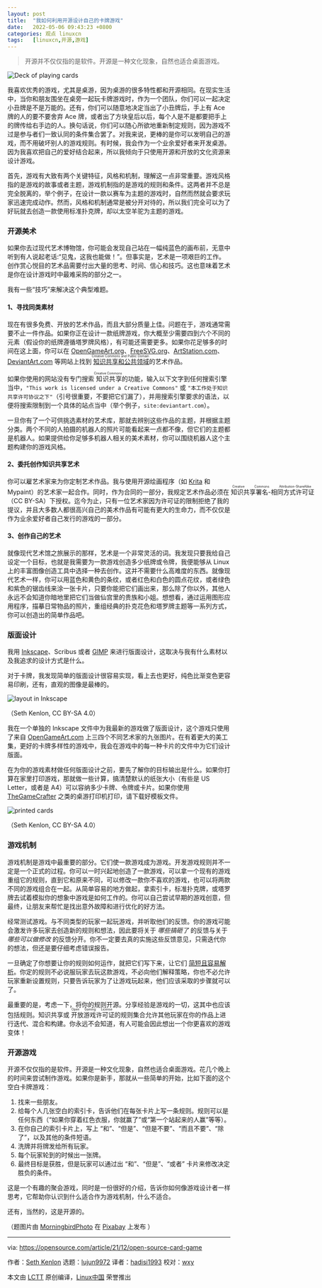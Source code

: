 ```yaml
---
layout: post
title:	"我如何利用开源设计自己的卡牌游戏"
date:	2022-05-06 09:43:23 +0800 
categories:	观点 linuxcn 
tags:	[linuxcn,开源,游戏]
---
```




> 
> 开源并不仅仅指的是软件。开源是一种文化现象，自然也适合桌面游戏。
> 
> 
> 


![](/Asserts/Images//attachment/album/202205/06/094320k8uug3i84pg8u0w2.jpg "Deck of playing cards")


我喜欢优秀的游戏，尤其是桌游，因为桌游的很多特性都和开源相同。在现实生活中，当你和朋友围坐在桌旁一起玩卡牌游戏时，作为一个团队，你们可以一起决定小丑牌是不是万能的。还有，你们可以随意地决定当出了小丑牌后，手上有 Ace 牌的人的要不要舍弃 Ace 牌，或者出了方块皇后以后，每个人是不是都要把手上的牌传给右手边的人。换句话说，你们可以随心所欲地重新制定规则，因为游戏不过是参与者们一致认同的条件集合罢了。对我来说，更棒的是你可以发明自己的游戏，而不用破坏别人的游戏规则。有时候，我会作为一个业余爱好者来开发桌游。因为我喜欢把自己的爱好结合起来，所以我倾向于只使用开源和开放的文化资源来设计游戏。


首先，游戏有大致有两个关键特征，风格和机制，理解这一点非常重要。游戏风格指的是游戏的故事或者主题，游戏机制指的是游戏的规则和条件。这两者并不总是完全脱离的，举个例子，在设计一款以赛车为主题的游戏时，自然而然就会要求玩家迅速完成动作。然而，风格和机制通常是被分开对待的，所以我们完全可以为了好玩就去创造一款使用标准扑克牌，却以太空羊驼为主题的游戏。


### 开源美术


如果你去过现代艺术博物馆，你可能会发现自己站在一幅纯蓝色的画布前，无意中听到有人说起老话:“见鬼，这我也能做！”。但事实是，艺术是一项艰巨的工作。创作赏心悦目的艺术品需要付出大量的思考、时间、信心和技巧。这也意味着艺术是你在设计游戏时中最难采购的部分之一。


我有一些“技巧”来解决这个典型难题。


#### 1、寻找同类素材


现在有很多免费、开放的艺术作品，而且大部分质量上佳。问题在于，游戏通常需要不止一件作品。如果你正在设计一款纸牌游戏，你大概至少需要四到六个不同的元素（假设你的纸牌遵循塔罗牌风格），有可能还需要更多。如果你花足够多的时间在这上面，你可以在 [OpenGameArt.org](https://opensource.com/article/21/12/opengameart.org/)、[FreeSVG.org](http://freesvg.org)、[ArtStation.com](http://artstation.com)、[DeviantArt.com](http://deviantart.com) 等网站上找到<ruby> <a href="https://opensource.com/article/20/1/what-creative-commons">  知识共享和公共领域 </a> <rt>  Creative Commons and Public Domain </rt></ruby>的艺术作品。


如果你使用的网站没有专门搜索<ruby> 知识共享 <rt>  Creative Commons </rt></ruby>的功能，输入以下文字到任何搜索引擎当中，`"This work is licensed under a Creative Commons"` 或 `"本工作处于知识共享许可协议之下"`（引号很重要，不要把它们漏了），并用搜索引擎要求的语法，以便将搜索限制到一个具体的站点当中（举个例子，`site:deviantart.com`）。


一旦你有了一个可供挑选素材的艺术库，那就去辨别这些作品的主题，并根据主题分类。两个不同的人拍摄的机器人的照片可能看起来一点都不像，但它们的主题都是机器人。如果提供给你足够多机器人相关的美术素材，你可以围绕机器人这个主题构建你的游戏风格。


#### 2、委托创作知识共享艺术


你可以雇艺术家来为你定制艺术作品。我与使用开源绘画程序（如 [Krita](https://opensource.com/article/21/12/krita-digital-paint) 和 Mypaint）的艺术家一起合作。同时，作为合同的一部分，我规定艺术作品必须在<ruby> 知识共享署名-相同方式许可证 <rt>  Creative Commons Attribution-ShareAlike </rt></ruby>（CC BY-SA）下授权。迄今为止，只有一位艺术家因为许可证的限制拒绝了我的提议，并且大多数人都很高兴自己的美术作品有可能有更大的生命力，而不仅仅是作为业余爱好者自己发行的游戏的一部分。


#### 3、创作自己的艺术


就像现代艺术馆之旅展示的那样，艺术是一个非常灵活的词。我发现只要我给自己设定一个目标，也就是我需要为一款游戏创造多少纸牌或令牌，我便能够从 Linux 上的丰富图像创造工具中选择一种去创作。这并不需要什么高难度的东西。就像现代艺术一样，你可以用蓝色和黄色的条纹，或者红色和白色的圆点花纹，或者绿色和紫色的锯齿线来涂一张卡片，只要你能把它们画出来，那么除了你以外，其他人永远不会知道你暗地里把它们当做仙宫里的贵族和小姐。想想看，通过运用图形应用程序，描摹日常物品的照片，重组经典的扑克花色和塔罗牌主题等一系列方式，你可以创造出的简单作品吧。


### 版面设计


我用 [Inkscape](https://opensource.com/article/21/12/linux-draw-inkscape)、Scribus 或者 [GIMP](https://opensource.com/content/cheat-sheet-gimp) 来进行版面设计，这取决与我有什么素材以及我追求的设计方式是什么。


对于卡牌，我发现简单的版面设计很容易实现，看上去也更好，纯色比渐变色更容易印刷，还有，直观的图像是最棒的。


![layout in Inkscape](/Asserts/Images//attachment/album/202205/06/094324rsy65cw3nb8c5wby.jpg "Layout in Inkscape")


（Seth Kenlon, CC BY-SA 4.0）


我在一个单独的 Inkscape 文件中为我最新的游戏做了版面设计，这个游戏只使用了来自 [OpenGameArt.com](http://OpenGameArt.com) 上三四个不同艺术家的九张图片。在有着更大的美工集，更好的卡牌多样性的游戏中，我会在游戏中的每一种卡片的文件中为它们设计版面。


在为你的游戏素材做任何版面设计之前，要先了解你的目标输出是什么。如果你打算在家里打印游戏，那就做一些计算，搞清楚默认的纸张大小（有些是 US Letter，或者是 A4）可以容纳多少卡牌、令牌或卡片。如果你使用 [TheGameCrafter](https://www.thegamecrafter.com/) 之类的桌游打印机打印，请下载好模板文件。


![printed cards](/Asserts/Images//attachment/album/202205/06/094324vpv999hj0994twdu.jpg "Printed cards")


（Seth Kenlon, CC BY-SA 4.0）


### 游戏机制


游戏机制是游戏中最重要的部分。它们使一款游戏成为游戏。开发游戏规则并不一定是一个正式的过程。你可以一时兴起地创造了一款游戏，可以拿一个现有的游戏重组它的规则，直到它和原来不同，可以修改一款你不喜欢的游戏，也可以将两款不同的游戏组合在一起。从简单容易的地方做起，拿索引卡，标准扑克牌，或塔罗牌去试着模拟你的想象中游戏是如何工作的。你可以自己尝试早期的游戏创意，但最终，让朋友来帮忙是找出意外故障和进行优化的好方法。


经常测试游戏。与不同类型的玩家一起玩游戏，并听取他们的反馈。你的游戏可能会激发许多玩家去创造新的规则和想法，因此要将关于 *哪些搞砸了* 的反馈与关于 *哪些可以做修改* 的反馈分开。你不一定要去真的实施这些反馈意见，只需迭代你的想法，但还是要仔细考虑错误报告。


一旦确定了你想要让你的规则如何运作，就把它们写下来，让它们 [简短且容易解析](https://opensource.com/life/16/11/software-documentation-tabletop-gaming)。你定的规则不必说服玩家去玩这款游戏，不必向他们解释策略，你也不必允许玩家重新设置规则，只要告诉玩家为了让游戏玩起来，他们应该采取的步骤就可以了。


最重要的是，考虑一下，将你的规则开源。分享经验是游戏的一切，这其中也应该包括规则。知识共享或<ruby> 开放游戏许可证 <rt>  Open Gaming License </rt></ruby>的规则集合允许其他玩家在你的作品上进行迭代、混合和构建。你永远不会知道，有人可能会因此想出一个你更喜欢的游戏变体！


### 开源游戏


开源不仅仅指的是软件。开源是一种文化现象，自然也适合桌面游戏。花几个晚上的时间来尝试制作游戏。如果你是新手，那就从一些简单的开始，比如下面的这个空白卡牌游戏：


1. 找来一些朋友。
2. 给每个人几张空白的索引卡，告诉他们在每张卡片上写一条规则。规则可以是任何东西（“如果你穿着红色衣服，你就赢了”或“第一个站起来的人赢”等等）。
3. 在你自己的索引卡片上，写上 “和”、“但是”、“但是不要”、“而且不要”、“除了”，以及其他的条件短语。
4. 洗牌并将牌发给所有玩家。
5. 每个玩家轮到的时候出一张牌。
6. 最终目标是获胜，但是玩家可以通过出 “和”、“但是”、“或者” 卡片来修改决定胜负的条件。


这是一个有趣的聚会游戏，同时是一份很好的介绍，告诉你如何像游戏设计者一样思考，它帮助你认识到什么适合作为游戏机制，什么不适合。


还有，当然的，这是开源的。


（题图片由 [MorningbirdPhoto](https://pixabay.com/zh/users/morningbirdphoto-129488/?utm_source=link-attribution&utm_medium=referral&utm_campaign=image&utm_content=529586) 在 [Pixabay](https://pixabay.com/zh/?utm_source=link-attribution&utm_medium=referral&utm_campaign=image&utm_content=529586) 上发布 ）




---


via: <https://opensource.com/article/21/12/open-source-card-game>


作者：[Seth Kenlon](https://opensource.com/users/seth) 选题：[lujun9972](https://github.com/lujun9972) 译者：[hadisi1993](https://github.com/hadisi1993) 校对：[wxy](https://github.com/wxy)


本文由 [LCTT](https://github.com/LCTT/TranslateProject) 原创编译，[Linux中国](https://linux.cn/) 荣誉推出
